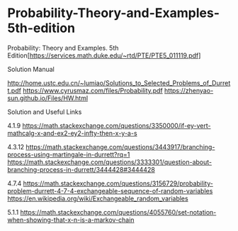 # Probability-Theory-and-Examples-5th-edition

Probability: Theory and Examples. 5th Edition[https://services.math.duke.edu/~rtd/PTE/PTE5_011119.pdf]


Solution Manual

http://home.ustc.edu.cn/~lumiao/Solutions_to_Selected_Problems_of_Durrett.pdf
https://www.cyrusmaz.com/files/Probability.pdf
https://zhenyao-sun.github.io/Files/HW.html

Solution and Useful Links

4.1.9
https://math.stackexchange.com/questions/3350000/if-ey-vert-mathcalg-x-and-ex2-ey2-infty-then-x-y-a-s




4.3.12
https://math.stackexchange.com/questions/3443917/branching-process-using-martingale-in-durrett?rq=1
https://math.stackexchange.com/questions/3333301/question-about-branching-process-in-durrett/3444428#3444428



4.7.4
https://math.stackexchange.com/questions/3156729/probability-problem-durrett-4-7-4-exchangeable-sequence-of-random-variables
https://en.wikipedia.org/wiki/Exchangeable_random_variables


5.1.1
https://math.stackexchange.com/questions/4055760/set-notation-when-showing-that-x-n-is-a-markov-chain
